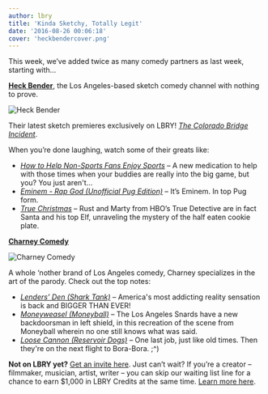```yaml
---
author: lbry
title: 'Kinda Sketchy, Totally Legit'
date: '2016-08-26 00:06:18'
cover: 'heckbendercover.png'
---
```

This week, we’ve added twice as many comedy partners as last week, starting with…

**[Heck Bender](https://www.facebook.com/heckbender/)**, the Los Angeles-based sketch comedy channel with nothing to prove.

![Heck Bender](/img/news/heckbender.png)

Their latest sketch premieres exclusively on LBRY! *[The Colorado Bridge Incident](lbry://coloradobridge)*.

When you’re done laughing, watch some of their greats like:

- *[How to Help Non-Sports Fans Enjoy Sports](lbry://smallpenis)* – A new medication to help with those times when your buddies are really into the big game, but you? You just aren't...
- *[Eminem - Rap God (Unofficial Pug Edition)](lbry://pugrapgod)* – It’s Eminem. In top Pug form.
- *[True Christmas](lbry://truechristmas)* – Rust and Marty from HBO’s True Detective are in fact Santa and his top Elf, unraveling the mystery of the half eaten cookie plate.

**[Charney Comedy](https://www.facebook.com/charneycomedy/)**

![Charney Comedy](/img/news/charney.png)

A whole ‘nother brand of Los Angeles comedy, Charney specializes in the art of the parody. Check out the top notes:

- *[Lenders’ Den (Shark Tank)](lbry://LendersDen)* – America's most addicting reality sensation is back and BIGGER THAN EVER!
- *[Moneyweasel (Moneyball)](lbry://moneyweasel)* – The Los Angeles Snards have a new backdoorsman in left shield, in this recreation of the scene from Moneyball wherein no one still knows what was said.
- *[Loose Cannon (Reservoir Dogs)](lbry://LooseCannon)* – One last job, just like old times. Then they're on the next flight to Bora-Bora. ;^)

**Not on LBRY yet?** [Get an invite here](https://lbry.io/get). Just can’t wait? If you’re a creator – filmmaker, musician, artist, writer – you can skip our waiting list line for a chance to earn $1,000 in LBRY Credits at the same time. [Learn more here](https://lbry.io/publish).
